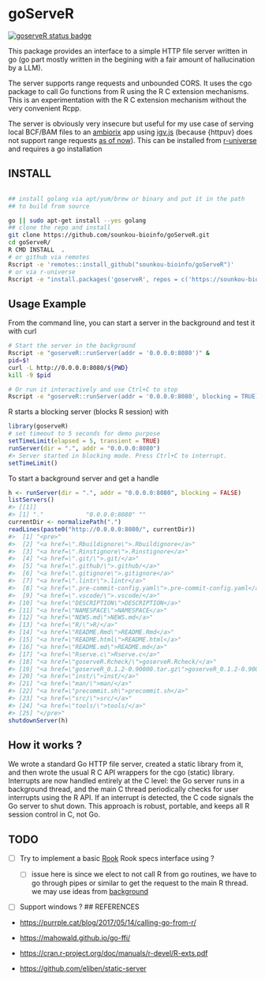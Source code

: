 
# goServeR

[![goserveR status
badge](https://sounkou-bioinfo.r-universe.dev/goserveR/badges/version)](https://sounkou-bioinfo.r-universe.dev/goserveR)

This package provides an interface to a simple HTTP file server written
in go (go part mostly written in the begining with a fair amount of
hallucination by a LLM).

The server supports range requests and unbounded CORS. It uses the cgo
package to call Go functions from R using the R C extension mechanisms.
This is an experimentation with the R C extension mechanism without the
very convenient Rcpp.

The server is obviously very insecure but useful for my use case of
serving local BCF/BAM files to an [ambiorix](https://ambiorix.dev/) app
using [igv.js](https://github.com/igvteam/igv.js) (because {httpuv} does
not support range requests [as of
now](https://github.com/rstudio/httpuv/issues/259)). This can be
installed from
[r-universe](https://sounkou-bioinfo.r-universe.dev/goserveR) and
requires a go installation

## INSTALL

``` bash

## install golang via apt/yum/brew or binary and put it in the path
## to build from source

go || sudo apt-get install --yes golang
## clone the repo and install
git clone https://github.com/sounkou-bioinfo/goServeR.git
cd goServeR/
R CMD INSTALL  .
# or github via remotes
Rscript -e 'remotes::install_github("sounkou-bioinfo/goServeR")'
# or via r-universe 
Rscript -e "install.packages('goserveR', repos = c('https://sounkou-bioinfo.r-universe.dev'))"
```

## Usage Example

From the command line, you can start a server in the background and test
it with curl

``` bash
# Start the server in the background
Rscript -e "goserveR::runServer(addr = '0.0.0.0:8080')" &
pid=$!
curl -L http://0.0.0.0:8080/${PWD}
kill -9 $pid

# Or run it interactively and use Ctrl+C to stop
Rscript -e "goserveR::runServer(addr = '0.0.0.0:8080', blocking = TRUE)"
```

R starts a blocking server (blocks R session) with

``` r
library(goserveR)
# set timeout to 5 seconds for demo purpose
setTimeLimit(elapsed = 5, transient = TRUE)
runServer(dir = ".", addr = "0.0.0.0:8080")
#> Server started in blocking mode. Press Ctrl+C to interrupt.
setTimeLimit()
```

To start a background server and get a handle

``` r
h <- runServer(dir = ".", addr = "0.0.0.0:8080", blocking = FALSE)
listServers()
#> [[1]]
#> [1] "."            "0.0.0.0:8080" ""
currentDir <- normalizePath(".")
readLines(paste0("http://0.0.0.0:8080/", currentDir))
#>  [1] "<pre>"                                                                      
#>  [2] "<a href=\".Rbuildignore\">.Rbuildignore</a>"                                
#>  [3] "<a href=\".Rinstignore\">.Rinstignore</a>"                                  
#>  [4] "<a href=\".git/\">.git/</a>"                                                
#>  [5] "<a href=\".github/\">.github/</a>"                                          
#>  [6] "<a href=\".gitignore\">.gitignore</a>"                                      
#>  [7] "<a href=\".lintr\">.lintr</a>"                                              
#>  [8] "<a href=\".pre-commit-config.yaml\">.pre-commit-config.yaml</a>"            
#>  [9] "<a href=\".vscode/\">.vscode/</a>"                                          
#> [10] "<a href=\"DESCRIPTION\">DESCRIPTION</a>"                                    
#> [11] "<a href=\"NAMESPACE\">NAMESPACE</a>"                                        
#> [12] "<a href=\"NEWS.md\">NEWS.md</a>"                                            
#> [13] "<a href=\"R/\">R/</a>"                                                      
#> [14] "<a href=\"README.Rmd\">README.Rmd</a>"                                      
#> [15] "<a href=\"README.html\">README.html</a>"                                    
#> [16] "<a href=\"README.md\">README.md</a>"                                        
#> [17] "<a href=\"Rserve.c\">Rserve.c</a>"                                          
#> [18] "<a href=\"goserveR.Rcheck/\">goserveR.Rcheck/</a>"                          
#> [19] "<a href=\"goserveR_0.1.2-0.90000.tar.gz\">goserveR_0.1.2-0.90000.tar.gz</a>"
#> [20] "<a href=\"inst/\">inst/</a>"                                                
#> [21] "<a href=\"man/\">man/</a>"                                                  
#> [22] "<a href=\"precommit.sh\">precommit.sh</a>"                                  
#> [23] "<a href=\"src/\">src/</a>"                                                  
#> [24] "<a href=\"tools/\">tools/</a>"                                              
#> [25] "</pre>"
shutdownServer(h)
```

## How it works ?

We wrote a standard Go HTTP file server, created a static library from
it, and then wrote the usual R C API wrappers for the cgo (static)
library. Interrupts are now handled entirely at the C level: the Go
server runs in a background thread, and the main C thread periodically
checks for user interrupts using the R API. If an interrupt is detected,
the C code signals the Go server to shut down. This approach is robust,
portable, and keeps all R session control in C, not Go.

## TODO

- [ ] Try to implement a basic
  [Rook](https://github.com/jeffreyhorner/Rook) Rook specs interface
  using ?

  - [ ] issue here is since we elect to not call R from go routines, we
    have to go through pipes or similar to get the request to the main R
    thread. we may use ideas from
    [background](https://github.com/s-u/background)

- [ ] Support windows ? \## REFERENCES

- <https://purrple.cat/blog/2017/05/14/calling-go-from-r/>

- <https://mahowald.github.io/go-ffi/>

- <https://cran.r-project.org/doc/manuals/r-devel/R-exts.pdf>

- <https://github.com/eliben/static-server>
